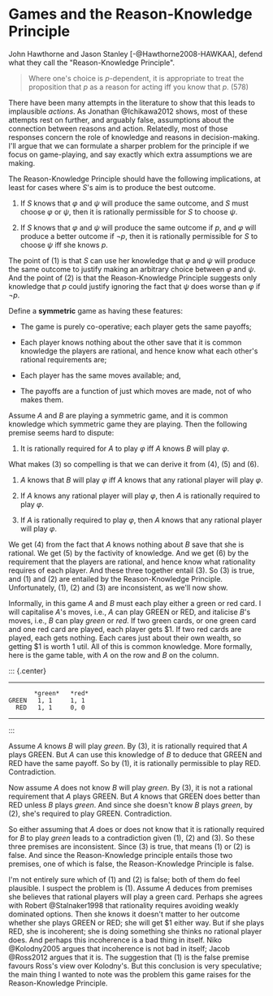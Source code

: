 # Games and the Reason-Knowledge Principle

John Hawthorne and Jason Stanley [-@Hawthorne2008-HAWKAA], defend what
they call the "Reason-Knowledge Principle".

> Where one's choice is $p$-dependent, it is appropriate to treat the
> proposition that $p$ as a reason for acting iff you know that $p$.
> (578)

There have been many attempts in the literature to show that this leads
to implausible *actions*. As Jonathan @Ichikawa2012 shows, most of these
attempts rest on further, and arguably false, assumptions about the
connection between reasons and action. Relatedly, most of those
responses concern the role of knowledge and reasons in decision-making.
I'll argue that we can formulate a sharper problem for the principle if
we focus on game-playing, and say exactly which extra assumptions we are
making.

The Reason-Knowledge Principle should have the following implications,
at least for cases where $S$'s aim is to produce the best outcome.

1.  If $S$ knows that $\varphi$ and $\psi$ will produce the same
    outcome, and $S$ must choose $\varphi$ or $\psi$, then it is
    rationally permissible for $S$ to choose $\psi$.

2.  If $S$ knows that $\varphi$ and $\psi$ will produce the same outcome
    if $p$, and $\varphi$ will produce a better outcome if $\neg p$,
    then it is rationally permissible for $S$ to choose $\psi$ iff she
    knows $p$.

The point of (1) is that $S$ can use her knowledge that $\varphi$ and
$\psi$ will produce the same outcome to justify making an arbitrary
choice between $\varphi$ and $\psi$. And the point of (2) is that the
Reason-Knowledge Principle suggests only knowledge that $p$ could
justify ignoring the fact that $\psi$ does worse than $\varphi$ if
$\neg p$.

Define a **symmetric** game as having these features:

-   The game is purely co-operative; each player gets the same payoffs;

-   Each player knows nothing about the other save that it is common
    knowledge the players are rational, and hence know what each other's
    rational requirements are;

-   Each player has the same moves available; and,

-   The payoffs are a function of just which moves are made, not of who
    makes them.

Assume $A$ and $B$ are playing a symmetric game, and it is common
knowledge which symmetric game they are playing. Then the following
premise seems hard to dispute:

1.  It is rationally required for $A$ to play $\varphi$ iff $A$ knows
    $B$ will play $\varphi$.

What makes (3) so compelling is that we can derive it from (4), (5) and
(6).

1.  $A$ knows that $B$ will play $\varphi$ iff $A$ knows that any
    rational player will play $\varphi$.

2.  If $A$ knows any rational player will play $\varphi$, then $A$ is
    rationally required to play $\varphi$.

3.  If $A$ is rationally required to play $\varphi$, then $A$ knows that
    any rational player will play $\varphi$.

We get (4) from the fact that $A$ knows nothing about $B$ save that she
is rational. We get (5) by the factivity of knowledge. And we get (6) by
the requirement that the players are rational, and hence know what
rationality requires of each player. And these three together entail
(3). So (3) is true, and (1) and (2) are entailed by the
Reason-Knowledge Principle. Unfortunately, (1), (2) and (3) are
inconsistent, as we'll now show.

Informally, in this game $A$ and $B$ must each play either a green or
red card. I will capitalise $A$'s moves, i.e., $A$ can play GREEN or
RED, and italicise $B$'s moves, i.e., $B$ can play *green* or *red*. If
two green cards, or one green card and one red card are played, each
player gets \$1. If two red cards are played, each gets nothing. Each
cares just about their own wealth, so getting \$1 is worth 1 util. All
of this is common knowledge. More formally, here is the game table, with
$A$ on the row and $B$ on the column.

::: {.center}
  ------- --------- -------
           *green*   *red*
    GREEN   1, 1     1, 1
      RED   1, 1     0, 0
  ------- --------- -------
:::

Assume $A$ knows $B$ will play *green*. By (3), it is rationally
required that $A$ plays GREEN. But $A$ can use this knowledge of $B$ to
deduce that GREEN and RED have the same payoff. So by (1), it is
rationally permissible to play RED. Contradiction.

Now assume $A$ does not know $B$ will play *green*. By (3), it is not a
rational requirement that $A$ plays GREEN. But $A$ knows that GREEN does
better than RED unless $B$ plays *green*. And since she doesn't know $B$
plays *green*, by (2), she's required to play GREEN. Contradiction.

So either assuming that $A$ does or does not know that it is rationally
required for $B$ to play *green* leads to a contradiction given (1), (2)
and (3). So these three premises are inconsistent. Since (3) is true,
that means (1) or (2) is false. And since the Reason-Knowledge principle
entails those two premises, one of which is false, the Reason-Knowledge
Principle is false.

I'm not entirely sure which of (1) and (2) is false; both of them do
feel plausible. I suspect the problem is (1). Assume $A$ deduces from
premises she believes that rational players will play a green card.
Perhaps she agrees with Robert @Stalnaker1998 that rationality requires
avoiding weakly dominated options. Then she knows it doesn't matter to
her outcome whether she plays GREEN or RED; she will get \$1 either way.
But if she plays RED, she is incoherent; she is doing something she
thinks no rational player does. And perhaps this incoherence is a bad
thing in itself. Niko @Kolodny2005 argues that incoherence is not bad in
itself; Jacob @Ross2012 argues that it is. The suggestion that (1) is
the false premise favours Ross's view over Kolodny's. But this
conclusion is very speculative; the main thing I wanted to note was the
problem this game raises for the Reason-Knowledge Principle.
